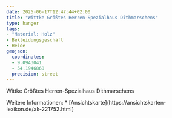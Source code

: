 ```yaml
---
date: 2025-06-17T12:47:44+02:00
title: "Wittke Größtes Herren-Spezialhaus Dithmarschens"
type: hanger
tags:
- "Material: Holz"
- Bekleidungsgeschäft
- Heide
geojson:
  coordinates:
  - 9.0943041
  - 54.1946868
  precision: street
---
```

Wittke Größtes Herren-Spezialhaus Dithmarschens

<div class="notes">
Weitere Informationen:
* [Ansichtskarte](https://ansichtskarten-lexikon.de/ak-221752.html)
</div>
